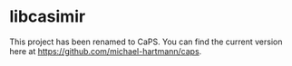 libcasimir
==========

This project has been renamed to CaPS. You can find the current version here at
https://github.com/michael-hartmann/caps.
